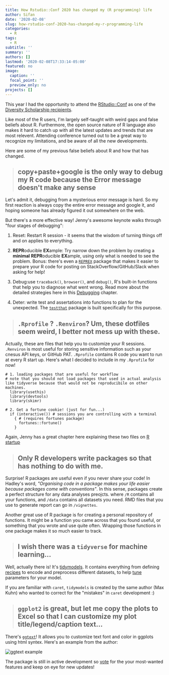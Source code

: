 ```yaml
---
title: How Rstudio::Conf 2020 has changed my (R programming) life
author: Sifan
date: '2020-02-08'
slug: how-rstudio-conf-2020-has-changed-my-r-programming-life
categories:
  - R
tags:
  - R
subtitle: ''
summary: ''
authors: []
lastmod: '2020-02-08T17:33:14-05:00'
featured: no
image:
  caption: ''
  focal_point: ''
  preview_only: no
projects: []
---
```


This year I had the opportunity to attend the [RStudio::Conf](https://rstudio.com/conference/) as one of the [Diversity Scholarship recipients](https://blog.rstudio.com/2019/08/30/diversity-scholarships/). 

Like most of the R users, I'm largely self-taught with weird gaps and false beliefs about R. Furthermore, the open source nature of R language also makes it hard to catch up with all the latest updates and trends that are most relevent. Attending conference turned out to be a great way to recognize my limitations, and be aware of all the new developments. 

Here are some of my previous false beliefs about R and how that has changed.

> ## copy+paste+google is the only way to debug my R code because the Error message doesn't make any sense

Let's admit it, debugging from a mysterious error message is hard. So my first reaction is always copy the entire error message and google it, and hoping someone has already figured it out somewhere on the web.  

But there's a more effective way! Jenny's awesome keynote walks through "four stages of debugging": 
1. Reset: Restart R session - it seems that the wisdom of turning things off and on applies to everything. 

2. **REPR**oducible **EX**ample: Try narrow down the problem by creating a **minimal** **REPR**oducible **EX**ample, using only what is needed to see the problem. Bonus: there's even a [`REPREX`](https://github.com/tidyverse/reprex#readme) package that makes it easier to prepare your R code for posting on StackOverflow/GitHub/Slack when asking for help!

3. Debug:use `traceback()`, `browser()`, and `debug()`, R's built-in functions that help you to diagnose what went wrong. Read more about the detailed strategies here in this [Debugging](https://rstats.wtf/debugging-r-code.html) chapter. 

4. Deter: write test and assertations into functions to plan for the unexpected. The [`testthat`](https://testthat.r-lib.org/) package is built specifically for this purpose. 


> ## 	`.Rprofile` ? `.Renviron`? Um, these dotfiles seem weird, I  better not mess up with these.

Actually, these are files that help you to customize your R sessions. `.Renviron` is most useful for storing sensitive information such as your cnesus API keys, or GitHub PAT. `.Rprofile` contains R code you want to run at every R start up. Here's what I decided to include in my `.Rprofile` for now!

```
# 1. loading packages that are useful for workflow
# note that you should not load packages that used in actual analysis like tidyverse because that would not be reproducibile on other machines. 
  library(usethis)
  library(devtools)
  library(skimr)
  
# 2. Get a fortune cookie! (just for fun...)
  if (interactive()) # sessions you are controlling with a terminal
    { # (requires fortunes package)
      fortunes::fortune()
    }
```

Again, Jenny has a great chapter here explaining these two files on [R startup](https://rstats.wtf/r-startup.html)


> ##  Only R developers write packages so that has nothing to do with me. 

Surprise! R packages are useful even if you never share your code! In Hadley's word, *"Organising code in a package makes your life easier because packages come with conventions"*. In this sense, packages create a perfect structure for any data analyses preojcts. where `/R` contains all your functions, and `/data` contains all datasets you need. RMD files that you use to generate report can go in `/vignettes`. 

Another great use of R package is for creating a personal repository of functions. It might be a function you came across that you found useful, or something that you wrote and use quite often. Wrapping those functions in one package makes it so much easier to track. 

> ##  I wish there was a `tidyverse` for machine learning… 

Well, actually there is! It's [tidymodels](https://www.tidyverse.org/blog/2018/08/tidymodels-0-0-1/). It contains everything from defining [recipes](https://tidymodels.github.io/recipes/) to encode and preprocess different datasets, to help [tune](https://tidymodels.github.io/tune/articles/getting_started.html) parameters for your model. 

If you are familiar with `caret`, `tidymodels` is created by the same author (Max Kuhn) who wanted to correct for the "mistakes" in `caret` development :)

> ##  `ggplot2` is great, but let me copy the plots to Excel so that I can customize my plot title/legend/caption text… 

There's [`ggtext`](https://wilkelab.org/ggtext/)! It allows you to customize text font and color in ggplots using html syntex. Here's an example from the author: 

![ggtext example](https://wilkelab.org/ggtext/reference/figures/README-unnamed-chunk-4-1.png)

The package is still in active development so [vote](https://github.com/wilkelab/ggtext/issues) for the your most-wanted features and keep on eye for new updates!




